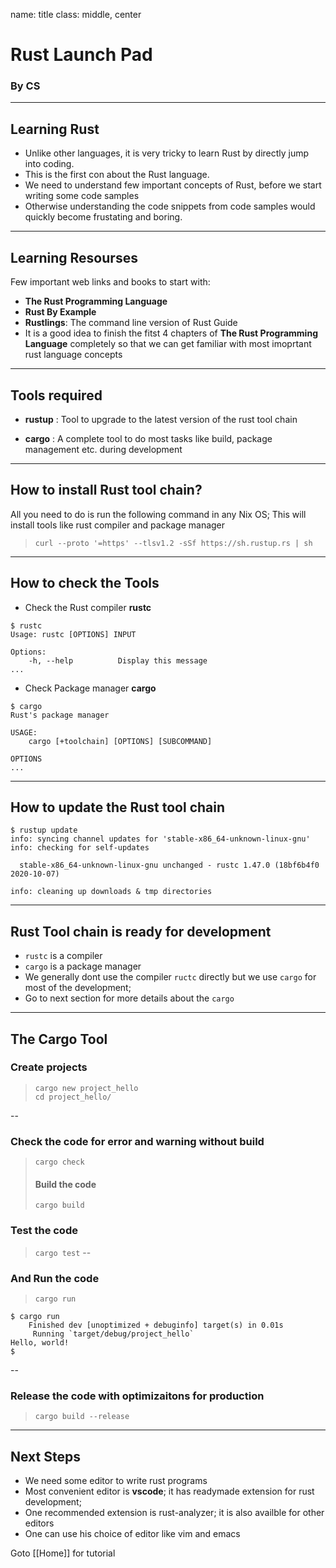 name: title
class: middle, center
# Rust Launch Pad
### By CS
---

## Learning Rust
* Unlike other languages, it is very tricky to learn Rust by directly jump into coding.
* This is the first con about the Rust language.
* We need to understand few important concepts of Rust, before we start writing some code samples
* Otherwise understanding the code snippets from code samples would quickly become frustating and boring. 
---

## Learning Resourses
Few important web links and books to start with:
* **The Rust Programming Language**
* **Rust By Example**
* **Rustlings**: The command line version of Rust Guide
* It is a good idea to finish the fitst 4 chapters of **The Rust Programming Language** completely so that we can get familiar with most imoprtant rust language concepts
---

## Tools required
* **rustup** : Tool to upgrade to the latest version of the rust tool chain

* **cargo**  : A complete tool to do most tasks like build, package management etc. during development
---

## How to install Rust tool chain?
All you need to do is run the following command in any Nix OS; This will install tools like rust compiler and package manager

> ```curl --proto '=https' --tlsv1.2 -sSf https://sh.rustup.rs | sh```
---

## How to check the Tools

* Check the Rust compiler **rustc**

```
$ rustc
Usage: rustc [OPTIONS] INPUT

Options:
    -h, --help          Display this message
...

```

* Check Package manager **cargo**

```
$ cargo
Rust's package manager

USAGE:
    cargo [+toolchain] [OPTIONS] [SUBCOMMAND]

OPTIONS
...
```
---

## How to update the Rust tool chain

```
$ rustup update
info: syncing channel updates for 'stable-x86_64-unknown-linux-gnu'
info: checking for self-updates

  stable-x86_64-unknown-linux-gnu unchanged - rustc 1.47.0 (18bf6b4f0 2020-10-07)

info: cleaning up downloads & tmp directories
```
---

## Rust Tool chain is ready for development
* `rustc` is a compiler
* `cargo` is a package manager
* We generally dont use the compiler `ructc` directly but we use `cargo` for most of the development; 
* Go to next section for more details about the `cargo`
---

## The Cargo Tool

### Create projects
> ```
> cargo new project_hello
> cd project_hello/
> ```
--

### Check the code for error and warning without build
> `cargo check`
> #### Build the code
> `cargo build`

### Test the code
> `cargo test`
--

### And Run the code
> `cargo run`

```
$ cargo run
    Finished dev [unoptimized + debuginfo] target(s) in 0.01s
     Running `target/debug/project_hello`
Hello, world!
$
```
--

### Release the code with optimizaitons for production
> `cargo build --release`
---

## Next Steps
* We need some editor to write rust programs
* Most convenient editor is **vscode**; it has readymade extension for rust development;
* One recommended extension is rust-analyzer; it is also availble for other editors
* One can use his choice of editor like vim and emacs

Goto [[Home]] for tutorial
